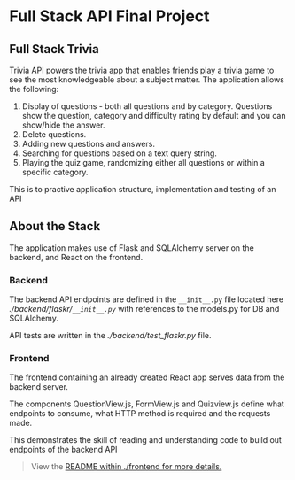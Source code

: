 # Full Stack API Final Project


## Full Stack Trivia

Trivia API powers the trivia app that enables friends play a trivia game to see the most knowledgeable about a subject matter. The application allows the following:

1. Display of questions - both all questions and by category. Questions show the question, category and difficulty rating by default and you can show/hide the answer.
2. Delete questions.
3. Adding new questions and answers.
4. Searching for questions based on a text query string.
5. Playing the quiz game, randomizing either all questions or within a specific category.

This is to practive application structure, implementation and testing of an API


## About the Stack

The application makes use of Flask and SQLAlchemy server on the backend, and React on the frontend.


### Backend
The backend API endpoints are defined in the `__init__.py` file located here *./backend/flaskr/`__init__.py`* with references to the models.py for DB and SQLAlchemy.

API tests are written in the *./backend/test_flaskr.py* file.


### Frontend

The frontend containing an already created React app serves data from the backend server.

The components QuestionView.js, FormView.js and Quizview.js define what endpoints to consume, what HTTP method is required and the requests made.

This demonstrates the skill of reading and understanding code to build out endpoints of the backend API


>View the [README within ./frontend for more details.](./frontend/README.md)
